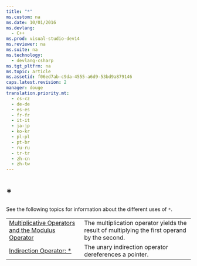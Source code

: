 ```yaml
---
title: "*"
ms.custom: na
ms.date: 10/01/2016
ms.devlang: 
  - C++
ms.prod: visual-studio-dev14
ms.reviewer: na
ms.suite: na
ms.technology: 
  - devlang-csharp
ms.tgt_pltfrm: na
ms.topic: article
ms.assetid: f06ed7ab-c9da-4555-a6d9-53bd9a879146
caps.latest.revision: 2
manager: douge
translation.priority.mt: 
  - cs-cz
  - de-de
  - es-es
  - fr-fr
  - it-it
  - ja-jp
  - ko-kr
  - pl-pl
  - pt-br
  - ru-ru
  - tr-tr
  - zh-cn
  - zh-tw
---
```

# *
See the following topics for information about the different uses of `*`.  
  
|||  
|-|-|  
|[Multiplicative Operators and the Modulus Operator](../Topic/Multiplicative%20Operators%20and%20the%20Modulus%20Operator.md)|The multiplication operator yields the result of multiplying the first operand by the second.|  
|[Indirection Operator: *](../Topic/Indirection%20Operator:%20*.md)|The unary indirection operator dereferences a pointer.|
